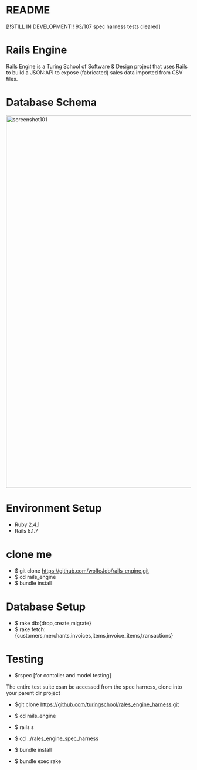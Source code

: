 # README
[!!STILL IN DEVELOPMENT!! 93/107 spec harness tests cleared] 
# Rails Engine
Rails Engine is a Turing School of Software & Design project that uses Rails to build a JSON:API to expose (fabricated) 
sales data imported from CSV files. 

# Database Schema
  <img width="1016" alt="screenshot101" src="https://user-images.githubusercontent.com/33855435/66276509-1beca780-e851-11e9-9cfb-076d85aa727f.png">

  
# Environment Setup 
  - Ruby 2.4.1 
  - Rails 5.1.7 
  
 # clone me 
 - $ git clone https://github.com/wolfeJob/rails_engine.git
 - $ cd rails_engine
 - $ bundle install
 
 # Database Setup
 - $ rake db:{drop,create,migrate}
 - $ rake fetch:{customers,merchants,invoices,items,invoice_items,transactions}
 
 # Testing
 - $rspec [for contoller and model testing]
 
 The entire test suite csan be accessed from the spec harness, clone into your parent dir project
 - $git clone https://github.com/turingschool/rales_engine_harness.git
 
 - $ cd rails_engine
 - $ rails s
 - $ cd ../rales_engine_spec_harness 
 - $ bundle install 
 - $ bundle exec rake
 
 
 


